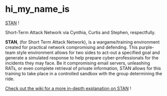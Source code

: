 # hi_my_name_is

[STAN](https://github.com/Cin-Lou/hi_my_name_is/wiki/Hi,-my-name-is:-STAN-(your-Short-Term-Attack-Network)) !


Short-Term Attack Network
via Cynthia, Curtis and Stephen, respectfully.


**STAN**, (for Short Term Attack Network), is a wargame/training environment created for practical network compromising and defending. This purple-team style environment allows for two sides to act-out a specified goal and generate a simulated response to help prepare cyber-professionals for the incidents they may face. Be it compromising email servers, unleashing RATs, or even complete retrieval of private information, STAN allows for this training to take place in a controlled sandbox with the group determining the ride. 

[Check out the wiki for a more in-depth explanation on STAN](https://github.com/Cin-Lou/hi_my_name_is/wiki) !
